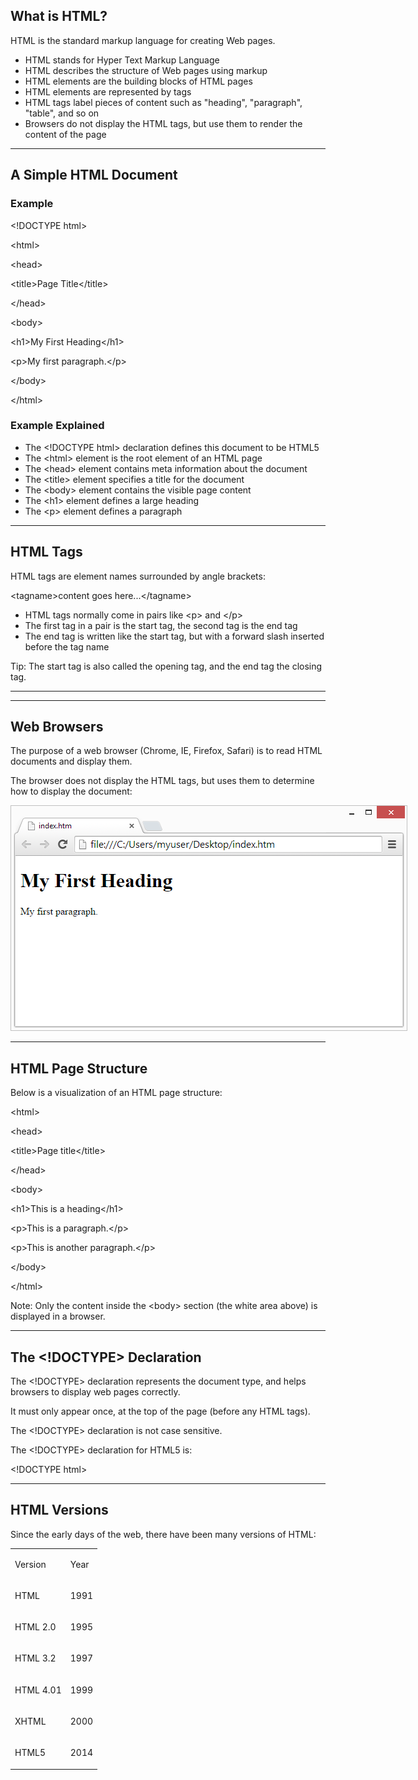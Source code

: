 <html><head><meta content="text/html; charset=UTF-8" http-equiv="content-type"></head><body class="c6"><h2 class="c0" id="h.gjdgxs"><span class="c8 c9">What is HTML?</span></h2><p class="c12"><span class="c8 c3">HTML is the standard markup language for creating Web pages.</span></p><ul class="c19 lst-kix_list_1-0 start"><li class="c26"><span class="c3">HTML stands for Hyper Text Markup Language</span></li><li class="c7"><span class="c3">HTML describes the structure of Web pages using markup</span></li><li class="c7"><span class="c3">HTML elements are the building blocks of HTML pages</span></li><li class="c7"><span class="c3">HTML elements are represented by tags</span></li><li class="c7"><span class="c3">HTML tags label pieces of content such as &quot;heading&quot;, &quot;paragraph&quot;, &quot;table&quot;, and so on</span></li><li class="c5"><span class="c3">Browsers do not display the HTML tags, but use them to render the content of the page</span></li></ul><hr><p class="c10"><span class="c8 c15"></span></p><h2 class="c0" id="h.30j0zll"><span class="c8 c9">A Simple HTML Document</span></h2><h3 class="c29" id="h.1fob9te"><span class="c8 c28">Example</span></h3><p class="c2"><span class="c11">&lt;</span><span class="c1">!DOCTYPE</span><span class="c23 c24">&nbsp;html</span><span class="c11 c21">&gt;</span></p><p class="c2"><span class="c11">&lt;</span><span class="c1">html</span><span class="c11 c21">&gt;</span></p><p class="c2"><span class="c11">&lt;</span><span class="c1">head</span><span class="c11 c21">&gt;</span></p><p class="c2"><span class="c11">&lt;</span><span class="c1">title</span><span class="c11">&gt;</span><span class="c23">Page Title</span><span class="c11">&lt;</span><span class="c1">/title</span><span class="c11 c21">&gt;</span></p><p class="c2"><span class="c11">&lt;</span><span class="c1">/head</span><span class="c11 c21">&gt;</span></p><p class="c2"><span class="c11">&lt;</span><span class="c1">body</span><span class="c11 c21">&gt;</span></p><p class="c2 c25"><span class="c8 c23"></span></p><p class="c2"><span class="c11">&lt;</span><span class="c1">h1</span><span class="c11">&gt;</span><span class="c23">My First Heading</span><span class="c11">&lt;</span><span class="c1">/h1</span><span class="c11 c21">&gt;</span></p><p class="c2"><span class="c11">&lt;</span><span class="c1">p</span><span class="c11">&gt;</span><span class="c23">My first paragraph.</span><span class="c11">&lt;</span><span class="c1">/p</span><span class="c11 c21">&gt;</span></p><p class="c2 c25"><span class="c8 c23"></span></p><p class="c2"><span class="c11">&lt;</span><span class="c1">/body</span><span class="c11 c21">&gt;</span></p><p class="c2"><span class="c11">&lt;</span><span class="c1">/html</span><span class="c11 c21">&gt;</span></p><h3 class="c0" id="h.3znysh7"><span class="c8 c28">Example Explained</span></h3><ul class="c19 lst-kix_list_2-0 start"><li class="c26"><span class="c3">The </span><span class="c16">&lt;!DOCTYPE html&gt;</span><span class="c3">&nbsp;declaration defines this document to be HTML5</span></li><li class="c7"><span class="c3">The </span><span class="c16">&lt;html&gt;</span><span class="c3">&nbsp;element is the root element of an HTML page</span></li><li class="c7"><span class="c3">The </span><span class="c16">&lt;head&gt;</span><span class="c3">&nbsp;element contains meta information about the document</span></li><li class="c7"><span class="c3">The </span><span class="c16">&lt;title&gt;</span><span class="c3">&nbsp;element specifies a title for the document</span></li><li class="c7"><span class="c3">The </span><span class="c16">&lt;body&gt;</span><span class="c3">&nbsp;element contains the visible page content</span></li><li class="c7"><span class="c3">The </span><span class="c16">&lt;h1&gt;</span><span class="c3">&nbsp;element defines a large heading</span></li><li class="c5"><span class="c3">The </span><span class="c16">&lt;p&gt;</span><span class="c3">&nbsp;element defines a paragraph</span></li></ul><hr><p class="c10"><span class="c8 c15"></span></p><h2 class="c0" id="h.2et92p0"><span class="c8 c9">HTML Tags</span></h2><p class="c12"><span class="c8 c3">HTML tags are element names surrounded by angle brackets:</span></p><p class="c13"><span class="c8 c3">&lt;tagname&gt;content goes here...&lt;/tagname&gt;</span></p><ul class="c19 lst-kix_list_3-0 start"><li class="c26"><span class="c3">HTML tags normally come </span><span class="c4">in pairs</span><span class="c3">&nbsp;like </span><span class="c16">&lt;p&gt;</span><span class="c3">&nbsp;and </span><span class="c16">&lt;/p&gt;</span></li><li class="c7"><span class="c3">The first tag in a pair is the </span><span class="c4">start tag,</span><span class="c3">&nbsp;the second tag is the </span><span class="c4">end tag</span></li><li class="c5"><span class="c3">The end tag is written like the start tag, but with a </span><span class="c4">forward slash</span><span class="c3">&nbsp;inserted before the tag name</span></li></ul><p class="c13"><span class="c4">Tip:</span><span class="c3">&nbsp;The start tag is also called the </span><span class="c4">opening tag</span><span class="c3">, and the end tag the </span><span class="c4">closing tag</span><span class="c8 c3">.</span></p><hr><p class="c10"><span class="c8 c15"></span></p><hr><p class="c10"><span class="c8 c15"></span></p><h2 class="c0" id="h.tyjcwt"><span class="c8 c9">Web Browsers</span></h2><p class="c12"><span class="c8 c3">The purpose of a web browser (Chrome, IE, Firefox, Safari) is to read HTML documents and display them.</span></p><p class="c12"><span class="c8 c3">The browser does not display the HTML tags, but uses them to determine how to display the document:</span></p><p class="c12"><span style="overflow: hidden; display: inline-block; margin: 0.00px 0.00px; border: 0.00px solid #000000; transform: rotate(0.00rad) translateZ(0px); -webkit-transform: rotate(0.00rad) translateZ(0px); width: 635.00px; height: 361.00px;"><img alt="View in Browser" src="images/image1.png" style="width: 635.00px; height: 361.00px; margin-left: -0.00px; margin-top: -0.00px; transform: rotate(0.00rad) translateZ(0px); -webkit-transform: rotate(0.00rad) translateZ(0px);" title=""></span></p><hr><p class="c10"><span class="c8 c15"></span></p><h2 class="c0" id="h.3dy6vkm"><span class="c8 c9">HTML Page Structure</span></h2><p class="c12"><span class="c8 c3">Below is a visualization of an HTML page structure:</span></p><p class="c12"><span class="c8 c3">&lt;html&gt;</span></p><p class="c2 c22"><span class="c8 c3">&lt;head&gt;</span></p><p class="c17"><span class="c8 c3">&lt;title&gt;Page title&lt;/title&gt;</span></p><p class="c2 c22"><span class="c8 c3">&lt;/head&gt;</span></p><p class="c2 c22"><span class="c8 c3">&lt;body&gt;</span></p><p class="c14"><span class="c8 c3">&lt;h1&gt;This is a heading&lt;/h1&gt;</span></p><p class="c14"><span class="c8 c3">&lt;p&gt;This is a paragraph.&lt;/p&gt;</span></p><p class="c14"><span class="c8 c3">&lt;p&gt;This is another paragraph.&lt;/p&gt;</span></p><p class="c2 c22"><span class="c8 c3">&lt;/body&gt;</span></p><p class="c12"><span class="c8 c3">&lt;/html&gt;</span></p><p class="c13"><span class="c4">Note:</span><span class="c8 c3">&nbsp;Only the content inside the &lt;body&gt; section (the white area above) is displayed in a browser.</span></p><hr><p class="c10"><span class="c8 c15"></span></p><h2 class="c0" id="h.1t3h5sf"><span class="c8 c9">The &lt;!DOCTYPE&gt; Declaration</span></h2><p class="c12"><span class="c3">The </span><span class="c16">&lt;!DOCTYPE&gt;</span><span class="c8 c3">&nbsp;declaration represents the document type, and helps browsers to display web pages correctly.</span></p><p class="c12"><span class="c8 c3">It must only appear once, at the top of the page (before any HTML tags).</span></p><p class="c12"><span class="c3">The </span><span class="c16">&lt;!DOCTYPE&gt;</span><span class="c8 c3">&nbsp;declaration is not case sensitive.</span></p><p class="c12"><span class="c3">The </span><span class="c16">&lt;!DOCTYPE&gt;</span><span class="c8 c3">&nbsp;declaration for HTML5 is:</span></p><p class="c2"><span class="c11">&lt;</span><span class="c1">!DOCTYPE</span><span class="c23 c24">&nbsp;html</span><span class="c11 c21">&gt;</span></p><hr><p class="c10"><span class="c8 c15"></span></p><h2 class="c0" id="h.4d34og8"><span class="c8 c9">HTML Versions</span></h2><p class="c12"><span class="c8 c3">Since the early days of the web, there have been many versions of HTML:</span></p><a id="t.9253ab81929e347d7b7e99bea624f6e28545b62d"></a><a id="t.0"></a><table class="c30"><tbody><tr class="c20"><td class="c18" colspan="1" rowspan="1"><p class="c2"><span class="c4">Version</span></p></td><td class="c27" colspan="1" rowspan="1"><p class="c2"><span class="c4">Year</span></p></td></tr><tr class="c20"><td class="c18" colspan="1" rowspan="1"><p class="c2"><span class="c8 c3">HTML</span></p></td><td class="c27" colspan="1" rowspan="1"><p class="c2"><span class="c8 c3">1991</span></p></td></tr><tr class="c20"><td class="c18" colspan="1" rowspan="1"><p class="c2"><span class="c8 c3">HTML 2.0</span></p></td><td class="c27" colspan="1" rowspan="1"><p class="c2"><span class="c8 c3">1995</span></p></td></tr><tr class="c20"><td class="c18" colspan="1" rowspan="1"><p class="c2"><span class="c8 c3">HTML 3.2</span></p></td><td class="c27" colspan="1" rowspan="1"><p class="c2"><span class="c8 c3">1997</span></p></td></tr><tr class="c20"><td class="c18" colspan="1" rowspan="1"><p class="c2"><span class="c3 c8">HTML 4.01</span></p></td><td class="c27" colspan="1" rowspan="1"><p class="c2"><span class="c8 c3">1999</span></p></td></tr><tr class="c20"><td class="c18" colspan="1" rowspan="1"><p class="c2"><span class="c8 c3">XHTML</span></p></td><td class="c27" colspan="1" rowspan="1"><p class="c2"><span class="c8 c3">2000</span></p></td></tr><tr class="c20"><td class="c18" colspan="1" rowspan="1"><p class="c2"><span class="c8 c3">HTML5</span></p></td><td class="c27" colspan="1" rowspan="1"><p class="c2"><span class="c8 c3">2014</span></p></td></tr></tbody></table><p class="c10"><span class="c8 c15"></span></p></body></html>